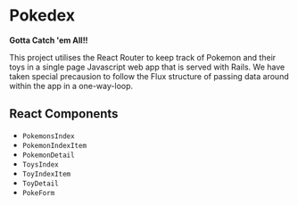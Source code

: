 # Pokedex

**Gotta Catch 'em All!!**

This project utilises the React Router to keep track of Pokemon and their toys 
in a single page Javascript web app that is served with Rails. We have taken
special precausion to follow the Flux structure of passing data around within 
the app in a one-way-loop.

## React Components
- `PokemonsIndex`
- `PokemonIndexItem`
- `PokemonDetail`
- `ToysIndex`
- `ToyIndexItem`
- `ToyDetail`
- `PokeForm`
